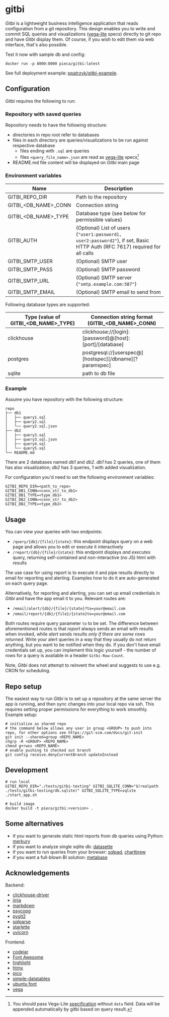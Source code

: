 # gitbi

_Gitbi_ is a lightweight business intelligence application that reads configuration from a git repository. This design enables you to write and commit SQL queries and visualizations ([vega-lite](https://github.com/vega/vega-lite) specs) directly to git repo and have _Gitbi_ display them. Of course, if you wish to edit them via web interface, that's also possible.

Test it now with sample db and config:

```
docker run -p 8000:8000 pieca/gitbi:latest
```

See full deployment example: [ppatrzyk/gitbi-example](https://github.com/ppatrzyk/gitbi-example).

## Configuration

_Gitbi_ requires the following to run:

### Repository with saved queries

Repository needs to have the following structure:
- directories in repo root refer to databases
- files in each directory are queries/visualizations to be run against respective database
    - files ending with `.sql` are queries
    - files `<query_file_name>.json` are read as [vega-lite](https://github.com/vega/vega-lite) specs[^1]
- README.md file content will be displayed on _Gitbi_ main page

[^1]: You should pass Vega-Lite [specification](https://vega.github.io/vega-lite/docs/spec.html) without `data` field. Data will be appended automatically by gitbi based on query result.

### Environment variables

Name | Description
--- | ---
GITBI\_REPO\_DIR | Path to the repository
GITBI\_<DB\_NAME>\_CONN | Connection string
GITBI\_<DB\_NAME>\_TYPE | Database type (see below for permissible values)
GITBI\_AUTH | (Optional) List of users (`"user1:password1, user2:password2"`), if set, Basic HTTP Auth (RFC 7617) required for all calls
GITBI\_SMTP\_USER | (Optional) SMTP user
GITBI\_SMTP\_PASS | (Optional) SMTP password
GITBI\_SMTP\_URL | (Optional) SMTP server (`"smtp.example.com:587"`)
GITBI\_SMTP\_EMAIL | (Optional) SMTP email to send from

Following database types are supported:

Type (value of GITBI\_<DB\_NAME>\_TYPE) | Connection string format (GITBI\_<DB\_NAME>\_CONN)
--- | ---
clickhouse | clickhouse://[login]:[password]@[host]:[port]/[database]
postgres | postgresql://[userspec@][hostspec][/dbname][?paramspec]
sqlite | path to db file

### Example

Assume you have repository with the following structure:

```
repo
├── db1
│   ├── query1.sql
│   ├── query2.sql
│   └── query2.sql.json
├── db2
│   ├── query3.sql
│   ├── query3.sql.json
│   ├── query4.sql
│   └── query5.sql
└── README.md
```

There are 2 databases named _db1_ and _db2_. _db1_ has 2 queries, one of them has also visualization; _db2_ has 3 queries, 1 with added visualization.

For configuration you'd need to set the following environment variables:

```
GITBI_REPO_DIR=<path_to_repo>
GITBI_DB1_CONN=<conn_str_to_db1>
GITBI_DB1_TYPE=<type_db1>
GITBI_DB2_CONN=<conn_str_to_db2>
GITBI_DB2_TYPE=<type_db2>
```

## Usage

You can view your queries with two endpoints:

- `/query/{db}/{file}/{state}`: this endpoint displays query on a web page and allows you to edit or execute it interactively
- `/report/{db}/{file}/{state}`: this endpoint displays _and executes_ query, returning self-contained and non-interactive (no JS) html with results

The use case for using report is to execute it and pipe results directly to email for reporting and alerting. Examples how to do it are auto-generated on each query page.

Alternatively, for reporting and alerting, you can set up email credentials in _Gitbi_ and have the app email it to you. Relevant routes are:

- `/email/alert/{db}/{file}/{state}?to=your@email.com`
- `/email/report/{db}/{file}/{state}to=your@email.com`

Both routes require query parameter `to` to be set. The difference between aforementioned routes is that _report_ always sends an email with results when invoked, while _alert_ sends results _only if there are some rows returned_. Write your alert queries in a way that they usually do not return anything, but you want to be notified when they do. If you don't have email credentials set up, you can implement this logic yourself - the number of rows for a query is available in a header `Gitbi-Row-Count`.

Note, _Gitbi_ does not attempt to reinvent the wheel and suggests to use e.g. CRON for scheduling.

## Repo setup

The easiest way to run _Gitbi_ is to set up a repository at the same server the app is running, and then sync changes into your local repo via ssh. This requires setting proper permissions for everything to work smoothly. Example setup:

```
# initialize as shared repo
# the command below allows any user in group <GROUP> to push into repo, for other options see https://git-scm.com/docs/git-init
git init --shared=group <REPO_NAME>
chgrp -R <GROUP> <REPO_NAME>
chmod g+rwxs <REPO_NAME>
# enable pushing to checked out branch
git config receive.denyCurrentBranch updateInstead
```

## Development

```
# run local
GITBI_REPO_DIR="./tests/gitbi-testing" GITBI_SQLITE_CONN="$(realpath ./tests/gitbi-testing/db.sqlite)" GITBI_SQLITE_TYPE=sqlite ./start_app.sh

# build image
docker build -t pieca/gitbi:<version> .
```

## Some alternatives

- if you want to generate static html reports from db queries using Python: [merkury](https://github.com/ppatrzyk/merkury)
- if you want to analyze single sqlite db: [datasette](https://github.com/simonw/datasette)
- if you want to run queries from your browser: [sqlpad](https://github.com/sqlpad/sqlpad), [chartbrew](https://github.com/chartbrew/chartbrew)
- if you want a full-blown BI solution: [metabase](https://github.com/metabase/metabase)

## Acknowledgements

Backend:
- [clickhouse-driver](https://github.com/mymarilyn/clickhouse-driver)
- [jinja](https://github.com/pallets/jinja/)
- [markdown](https://github.com/Python-Markdown/markdown)
- [psycopg](https://github.com/psycopg/psycopg)
- [pygit2](https://github.com/libgit2/pygit2)
- [sqlparse](https://github.com/andialbrecht/sqlparse)
- [starlette](https://github.com/encode/starlette)
- [uvicorn](https://github.com/encode/uvicorn)

Frontend:
- [codejar](https://github.com/antonmedv/codejar)
- [Font Awesome](https://iconscout.com/contributors/font-awesome)
- [highlight](https://github.com/highlightjs/highlight.js)
- [htmx](https://github.com/bigskysoftware/htmx)
- [pico](https://github.com/picocss/pico)
- [simple-datatables](https://github.com/fiduswriter/simple-datatables)
- [ubuntu font](https://ubuntu.com/legal/font-licence)
- [vega](https://github.com/vega)
